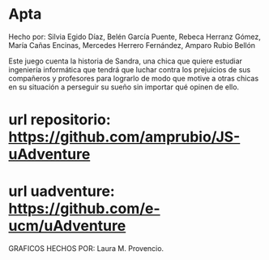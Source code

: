 # Apta

Hecho por: 
Silvia Egido Díaz,
Belén García Puente,
Rebeca Herranz Gómez,
María Cañas Encinas,
Mercedes Herrero Fernández,
Amparo Rubio Bellón


Este juego cuenta la historia de Sandra, una chica que quiere estudiar ingeniería informática que tendrá que luchar contra los prejuicios de sus compañeros y profesores para lograrlo de modo que motive a otras chicas en su situación a perseguir su sueño sin importar qué opinen de ello. 


# url repositorio: https://github.com/amprubio/JS-uAdventure
# url uadventure: https://github.com/e-ucm/uAdventure

GRAFICOS HECHOS POR: Laura M. Provencio.



